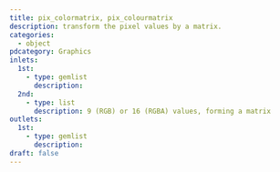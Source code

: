 ```yaml
---
title: pix_colormatrix, pix_colourmatrix
description: transform the pixel values by a matrix.
categories:
  - object
pdcategory: Graphics
inlets:
  1st:
    - type: gemlist
      description:
  2nd:
    - type: list
      description: 9 (RGB) or 16 (RGBA) values, forming a matrix
outlets:
  1st:
    - type: gemlist
      description:
draft: false
---
```

